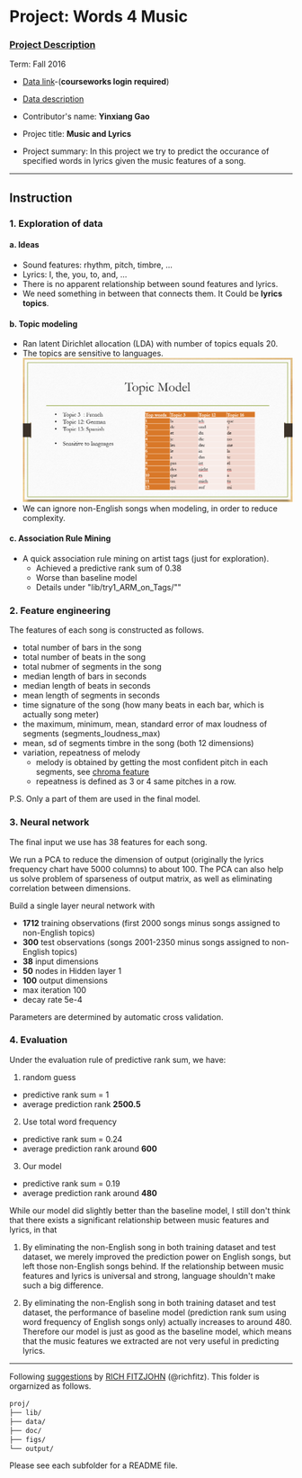 # Project: Words 4 Music

### [Project Description](doc/Project4_desc.md)

Term: Fall 2016

+ [Data link](https://courseworks2.columbia.edu/courses/11849/files/folder/Project_Files?preview=763391)-(**courseworks login required**)

+ [Data description](doc/readme.html)

+ Contributor's name: __Yinxiang Gao__

+ Projec title: __Music and Lyrics__

+ Project summary: In this project we try to predict the occurance of specified words in lyrics given the music features of a song.

----------

## Instruction

### 1. Exploration of data

#### a. Ideas
* Sound features: rhythm, pitch,  timbre, …
* Lyrics:  I, the, you, to, and, …
* There is no apparent relationship between sound features and lyrics.
* We need something in between that connects them. It Could be __lyrics topics__.

#### b. Topic modeling
* Ran latent Dirichlet allocation (LDA) with number of topics equals 20.
* The topics are sensitive to languages.
![image](figs/topicmodel.png)
* We can ignore non-English songs when modeling, in order to reduce complexity.

#### c. Association Rule Mining
* A quick association rule mining on artist tags (just for exploration).
    * Achieved a predictive rank sum of 0.38
    * Worse than baseline model
    * Details under "lib/try1_ARM_on_Tags/""


### 2. Feature engineering

The features of each song is constructed as follows.

* total number of bars in the song
* total number of beats in the song
* total nubmer of segments in the song
* median length of bars in seconds
* median length of beats in seconds
* mean length of segments in seconds
* time signature of the song (how many beats in each bar, which is actually song meter)
* the maximum, minimum, mean, standard error of max loudness of segments (segments_loudness_max)
* mean, sd of segments timbre in the song (both 12 dimensions)
* variation, repeatness of melody
  * melody is obtained by getting the most confident pitch in each segments, see [chroma feature](https://en.wikipedia.org/wiki/Chroma_feature)
  * repeatness is defined as 3 or 4 same pitches in a row.

P.S. Only a part of them are used in the final model.

### 3. Neural network

The final input we use has 38 features for each song.

We run a PCA to reduce the dimension of output (originally the lyrics frequency chart have 5000 columns) to about 100. The PCA can also help us solve problem of sparseness of output matrix, as well as eliminating correlation between dimensions.

Build a single layer neural network with
* __1712__ training observations (first 2000 songs minus songs assigned to non-English topics)
* __300__ test observations (songs 2001-2350 minus songs assigned to non-English topics)
* __38__ input dimensions
* __50__ nodes in Hidden layer 1
* __100__ output dimensions
* max iteration 100
* decay rate 5e-4

Parameters are determined by automatic cross validation.

### 4. Evaluation

Under the evaluation rule of predictive rank sum, we have:

1. random guess
  * predictive rank sum = 1
  * average prediction rank __2500.5__

2. Use total word frequency
  * predictive rank sum = 0.24
  * average prediction rank around __600__

3. Our model
  * predictive rank sum = 0.19
  * average prediction rank around __480__
  
While our model did slightly better than the baseline model, I still don't think that there exists a significant relationship between music features and lyrics, in that 

1. By eliminating the non-English song in both training dataset and test dataset, we merely improved the prediction power on English songs, but left those non-English songs behind. If the relationship between music features and lyrics is universal and strong, language shouldn't make such a big difference.

2. By eliminating the non-English song in both training dataset and test dataset, the performance of baseline model (prediction rank sum using word frequency of English songs only) actually increases to around 480. Therefore our model is just as good as the baseline model, which means that the music features we extracted are not very useful in predicting lyrics.

---------

Following [suggestions](http://nicercode.github.io/blog/2013-04-05-projects/) by [RICH FITZJOHN](http://nicercode.github.io/about/#Team) (@richfitz). This folder is orgarnized as follows.

```
proj/
├── lib/
├── data/
├── doc/
├── figs/
└── output/
```

Please see each subfolder for a README file.
